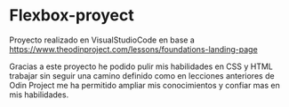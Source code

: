 # Flexbox-proyect
Proyecto realizado en VisualStudioCode en base a https://www.theodinproject.com/lessons/foundations-landing-page

Gracias a este proyecto he podido pulir mis habilidades en CSS y HTML trabajar sin seguir una camino definido
como en lecciones anteriores de Odin Project me ha permitido ampliar mis conocimientos y confiar mas en mis habilidades.
